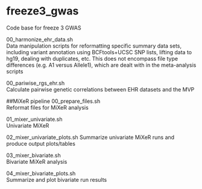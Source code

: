 # freeze3_gwas
Code base for freeze 3 GWAS

00_harmonize_ehr_data.sh  
Data manipulation scripts for reformatting specific summary data sets, including variant annotation using BCFtools+UCSC SNP lists, lifting data to hg19, dealing with duplicates, etc. This does not encompass file type differences (e.g. A1 versus Allele1), which are dealt with in the meta-analysis scripts  

00_pariwise_rgs_ehr.sh  
Calculate pairwise genetic correlations between EHR datasets and the MVP

##MiXeR pipeline
00_prepare_files.sh  
Reformat files for MiXeR analysis

01_mixer_univariate.sh  
Univariate MiXeR

02_mixer_univariate_plots.sh 
Summarize univariate MiXeR runs and produce output plots/tables

03_mixer_bivariate.sh  
Bivariate MiXeR analysis

04_mixer_bivariate_plots.sh  
Summarize and plot bivariate run results
